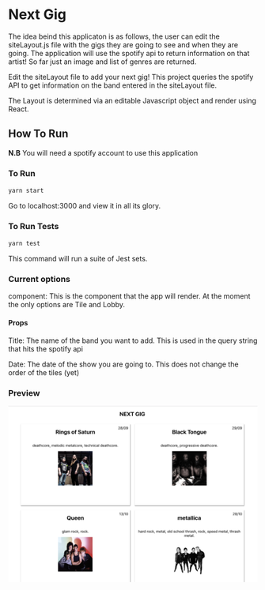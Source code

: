 # Next Gig

The idea beind this applicaton is as follows, the user can edit the siteLayout.js file with the gigs they are going to see and when they are going. The application will use the spotify api to return information on that artist! So far just an image and list of genres are returned.

Edit the siteLayout file to add your next gig! This project queries the spotify API to get information on the band entered in the siteLayout file.

The Layout is determined via an editable Javascript object and render using React.

## How To Run

**N.B** You will need a spotify account to use this application

### To Run

```bash
yarn start
```

Go to localhost:3000 and view it in all its glory.

### To Run Tests

```bash
yarn test
```

This command will run a suite of Jest sets.

### Current options

component: This is the component that the app will render. At the moment the only options are Tile and Lobby.

#### Props

Title: The name of the band you want to add. This is used in the query string that hits the spotify api

Date: The date of the show you are going to. This does not change the order of the tiles (yet)

### Preview

![preview](./preview.png)
